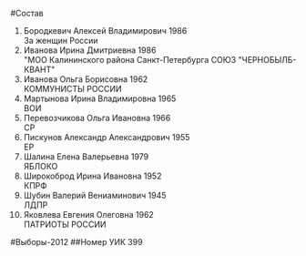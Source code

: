 #Состав
1. Бородкевич Алексей Владимирович 1986   
    За женщин России
2. Иванова Ирина Дмитриевна 1986   
    "МОО Калининского района Санкт-Петербурга СОЮЗ "ЧЕРНОБЫЛБ- КВАНТ"
3. Иванова Ольга Борисовна 1962   
    КОММУНИСТЫ РОССИИ
4. Мартынова Ирина Владимировна 1965   
    ВОИ
5. Перевозчикова Ольга Ивановна 1966   
    СР
6. Пискунов Александр Александрович 1955   
    ЕР
7. Шалина Елена Валерьевна 1979   
    ЯБЛОКО
8. Широкоброд Ирина Ивановна 1952   
    КПРФ
9. Шубин Валерий Вениаминович 1945   
    ЛДПР
10. Яковлева Евгения Олеговна 1962   
    ПАТРИОТЫ РОССИИ

#Выборы-2012
##Номер УИК
399